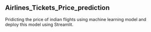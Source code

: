 ## Airlines_Tickets_Price_prediction 

Pridicting the price of indian flights using machine learning model and deploy this model using Streamlit.